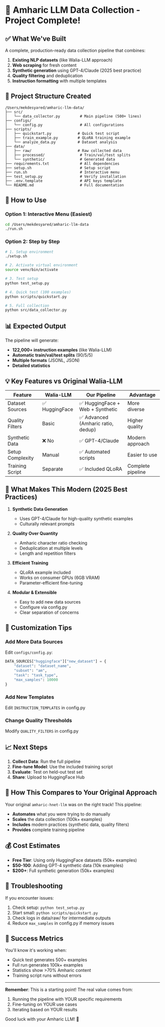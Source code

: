 # 🎉 Amharic LLM Data Collection - Project Complete!

## ✅ What We've Built

A complete, production-ready data collection pipeline that combines:
1. **Existing NLP datasets** (like Walia-LLM approach)
2. **Web scraping** for fresh content
3. **Synthetic generation** using GPT-4/Claude (2025 best practice)
4. **Quality filtering** and deduplication
5. **Instruction formatting** with multiple templates

## 📁 Project Structure Created

```
/Users/mekdesyared/amharic-llm-data/
├── src/
│   └── data_collector.py         # Main pipeline (500+ lines)
├── configs/
│   └── config.py                 # All configurations
├── scripts/
│   ├── quickstart.py            # Quick test script
│   ├── train_example.py         # QLoRA training example
│   └── analyze_data.py          # Dataset analysis
├── data/
│   ├── raw/                     # Raw collected data
│   ├── processed/                # Train/val/test splits
│   └── synthetic/                # Generated data
├── requirements.txt              # All dependencies
├── setup.sh                      # Setup script
├── run.sh                        # Interactive menu
├── test_setup.py                 # Verify installation
├── .env.template                 # API keys template
└── README.md                     # Full documentation
```

## 🚀 How to Use

### Option 1: Interactive Menu (Easiest)
```bash
cd /Users/mekdesyared/amharic-llm-data
./run.sh
```

### Option 2: Step by Step
```bash
# 1. Setup environment
./setup.sh

# 2. Activate virtual environment
source venv/bin/activate

# 3. Test setup
python test_setup.py

# 4. Quick test (100 examples)
python scripts/quickstart.py

# 5. Full collection
python src/data_collector.py
```

## 📊 Expected Output

The pipeline will generate:
- **122,000+ instruction examples** (like Walia-LLM)
- **Automatic train/val/test splits** (90/5/5)
- **Multiple formats** (JSONL, JSON)
- **Detailed statistics**

## 💡 Key Features vs Original Walia-LLM

| Feature | Walia-LLM | Our Pipeline | Advantage |
|---------|-----------|--------------|-----------|
| Dataset Sources | ✅ HuggingFace | ✅ HuggingFace + Web + Synthetic | More diverse |
| Quality Filters | Basic | ✅ Advanced (Amharic ratio, dedup) | Higher quality |
| Synthetic Data | ❌ No | ✅ GPT-4/Claude | Modern approach |
| Setup Complexity | Manual | ✅ Automated scripts | Easier to use |
| Training Script | Separate | ✅ Included QLoRA | Complete pipeline |

## 🎯 What Makes This Modern (2025 Best Practices)

1. **Synthetic Data Generation**
   - Uses GPT-4/Claude for high-quality synthetic examples
   - Culturally relevant prompts

2. **Quality Over Quantity**
   - Amharic character ratio checking
   - Deduplication at multiple levels
   - Length and repetition filters

3. **Efficient Training**
   - QLoRA example included
   - Works on consumer GPUs (6GB VRAM)
   - Parameter-efficient fine-tuning

4. **Modular & Extensible**
   - Easy to add new data sources
   - Configure via config.py
   - Clear separation of concerns

## 🔧 Customization Tips

### Add More Data Sources
Edit `configs/config.py`:
```python
DATA_SOURCES["huggingface"]["new_dataset"] = {
    "dataset": "dataset_name",
    "subset": "am",
    "task": "task_type",
    "max_samples": 10000
}
```

### Add New Templates
Edit `INSTRUCTION_TEMPLATES` in config.py

### Change Quality Thresholds
Modify `QUALITY_FILTERS` in config.py

## 📈 Next Steps

1. **Collect Data**: Run the full pipeline
2. **Fine-tune Model**: Use the included training script
3. **Evaluate**: Test on held-out test set
4. **Share**: Upload to HuggingFace Hub

## 🤝 How This Compares to Your Original Approach

Your original `amharic-hnet-llm` was on the right track! This pipeline:
- **Automates** what you were trying to do manually
- **Scales** the data collection (100k+ examples)
- **Includes** modern practices (synthetic data, quality filters)
- **Provides** complete training pipeline

## 💰 Cost Estimates

- **Free Tier**: Using only HuggingFace datasets (50k+ examples)
- **$50-100**: Adding GPT-4 synthetic data (10k examples)
- **$200+**: Full synthetic generation (50k+ examples)

## 🐛 Troubleshooting

If you encounter issues:
1. Check setup: `python test_setup.py`
2. Start small: `python scripts/quickstart.py`
3. Check logs in data/raw/ for intermediate outputs
4. Reduce `max_samples` in config.py if memory issues

## 🎉 Success Metrics

You'll know it's working when:
- Quick test generates 500+ examples
- Full run generates 100k+ examples
- Statistics show >70% Amharic content
- Training script runs without errors

---

**Remember**: This is a starting point! The real value comes from:
1. Running the pipeline with YOUR specific requirements
2. Fine-tuning on YOUR use cases
3. Iterating based on YOUR results

Good luck with your Amharic LLM! 🚀
